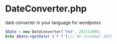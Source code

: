 # DateConverter.php
date converter in your language for wordpress
```php
$Date = new DateConverter('Ymd', 20171109);
Echo $Date->getDate('d F Y');// 09 november 2017
```
